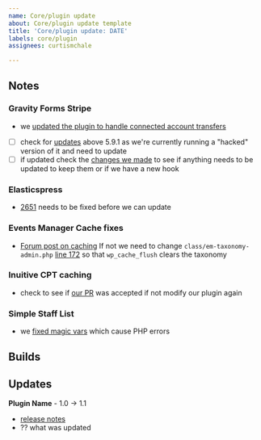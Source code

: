 ```yaml
---
name: Core/plugin update
about: Core/plugin update template
title: 'Core/plugin update: DATE'
labels: core/plugin
assignees: curtismchale

---
```

## Notes

### Gravity Forms Stripe

- we [updated the plugin to handle connected account transfers](https://github.com/proudcity/gravityformsstripe/commit/10ed1155c74b7811e0b7b75bedb6f4fdfd42089e)
- [ ] check for [updates](https://docs.gravityforms.com/stripe-change-log/) above 5.9.1 as we're currently running a "hacked" version of it and need to update
- [ ] if updated check the [changes we made](https://github.com/proudcity/gravityformsstripe/commit/10ed1155c74b7811e0b7b75bedb6f4fdfd42089e) to see if anything needs to be updated to keep them or if we have a new hook

### Elasticspress

- [2651](https://github.com/proudcity/wp-proudcity/issues/2651) needs to be fixed before we can update

### Events Manager Cache fixes

- [Forum post on caching](https://wordpress.org/support/topic/redis-caching-issue-with-saving-colour-on-event-categories-2/)
   If not we need to change `class/em-taxonomy-admin.php` [line 172](https://github.com/proudcity/events-manager/blob/d1a0385b5b587ca51f67d98e0e4add919151b16d/classes/em-taxonomy-admin.php#L172) so that `wp_cache_flush` clears the taxonomy

### Inuitive CPT caching

- check to see if [our PR](https://github.com/hijiriworld/intuitive-custom-post-order/pull/64) was accepted if not modify our plugin again

### Simple Staff List

- we [fixed magic vars](https://github.com/proudcity/simple-staff-list/commit/ac9f49753a87dd6952cc1f86068e1d236d9d15b6) which cause PHP errors

## Builds

## Updates

**Plugin Name** - 1.0 -> 1.1

- [release notes]()
- ?? what was updated
